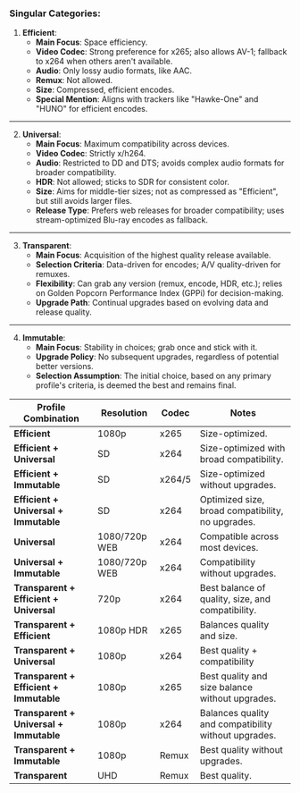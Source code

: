### Singular Categories:

1. **Efficient**:
   - **Main Focus**: Space efficiency.
   - **Video Codec**: Strong preference for x265; also allows AV-1; fallback to x264 when others aren't available.
   - **Audio**: Only lossy audio formats, like AAC.
   - **Remux**: Not allowed.
   - **Size**: Compressed, efficient encodes.
   - **Special Mention**: Aligns with trackers like "Hawke-One" and "HUNO" for efficient encodes.

---

2. **Universal**:
   - **Main Focus**: Maximum compatibility across devices.
   - **Video Codec**: Strictly x/h264.
   - **Audio**: Restricted to DD and DTS; avoids complex audio formats for broader compatibility.
   - **HDR**: Not allowed; sticks to SDR for consistent color.
   - **Size**: Aims for middle-tier sizes; not as compressed as "Efficient", but still avoids larger files.
   - **Release Type**: Prefers web releases for broader compatibility; uses stream-optimized Blu-ray encodes as fallback.

---

3. **Transparent**:
   - **Main Focus**: Acquisition of the highest quality release available.
   - **Selection Criteria**: Data-driven for encodes; A/V quality-driven for remuxes.
   - **Flexibility**: Can grab any version (remux, encode, HDR, etc.); relies on Golden Popcorn Performance Index (GPPi) for decision-making.
   - **Upgrade Path**: Continual upgrades based on evolving data and release quality.

---

4. **Immutable**:
   - **Main Focus**: Stability in choices; grab once and stick with it.
   - **Upgrade Policy**: No subsequent upgrades, regardless of potential better versions.
   - **Selection Assumption**: The initial choice, based on any primary profile's criteria, is deemed the best and remains final.


| Profile Combination      | Resolution       | Codec          | Notes               |
|--------------------------|------------------|----------------|---------------------|
| **Efficient**            | 1080p              | x265          | Size-optimized.|
| **Efficient + Universal** | SD               | x264          | Size-optimized with broad compatibility.|
| **Efficient + Immutable** | SD              | x264/5           | Size-optimized without upgrades.|
| **Efficient + Universal + Immutable** | SD | x264 | Optimized size, broad compatibility, no upgrades.|
| **Universal**            | 1080/720p WEB             | x264          | Compatible across most devices.|
| **Universal + Immutable** | 1080/720p WEB              | x264           | Compatibility without upgrades.|
| **Transparent + Efficient + Universal** | 720p | x264 | Best balance of quality, size, and compatibility.|
| **Transparent + Efficient** | 1080p HDR          | x265          | Balances quality and size.|
| **Transparent + Universal** | 1080p          | x264          | Best quality + compatibility|
| **Transparent + Efficient + Immutable** | 1080p | x265 | Best quality and size balance without upgrades.|
| **Transparent + Universal + Immutable** | 1080p | x264 | Balances quality and compatibility without upgrades.|
| **Transparent + Immutable** | 1080p          | Remux        | Best quality without upgrades.|
| **Transparent**          | UHD              | Remux          | Best quality.|


